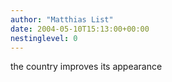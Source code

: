 ```yaml
---
author: "Matthias List"
date: 2004-05-10T15:13:00+00:00
nestinglevel: 0
---
```

the country improves its appearance